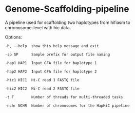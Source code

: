 # Genome-Scaffolding-pipeline

A pipeline used for scaffolding two haplotypes from hifiasm to chromosome-level with hic data.

  Options:
  
    -h, --help  show this help message and exit
    
    -sp SP      Sample prefix for output file naming
    
    -hap1 HAP1  Input GFA file for haplotype 1
    
    -hap2 HAP2  Input GFA file for haplotype 2
    
    -hic1 HIC1  Hi-C read 1 FASTQ file
    
    -hic2 HIC2  Hi-C read 2 FASTQ file
    
    -t T        Number of threads for multi-threaded tasks
    
    -nchr NCHR  Number of chromosomes for the HapHiC pipeline
    
    

